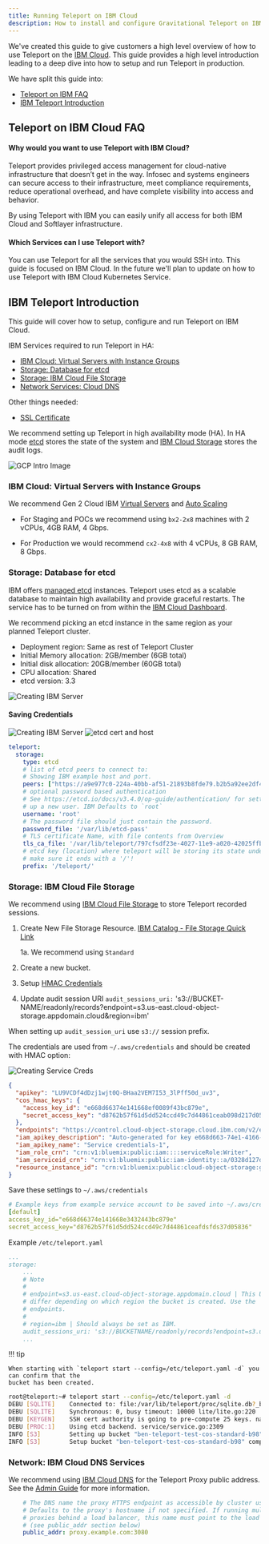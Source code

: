 ```yaml
---
title: Running Teleport on IBM Cloud
description: How to install and configure Gravitational Teleport on IBM cloud for SSH and Kubernetes access.
---
```


We've created this guide to give customers a high level overview of how to use Teleport
on the [IBM Cloud](https://www.ibm.com/cloud). This guide provides a high level
introduction leading to a deep dive into how to setup and run Teleport in production.

We have split this guide into:

- [Teleport on IBM FAQ](#teleport-on-ibm-cloud-faq)
- [IBM Teleport Introduction](#ibm-teleport-introduction)

## Teleport on IBM Cloud FAQ

#### Why would you want to use Teleport with IBM Cloud?
Teleport provides privileged access management for cloud-native infrastructure that
doesn’t get in the way. Infosec and systems engineers can secure access to their
infrastructure, meet compliance requirements, reduce operational overhead, and have
complete visibility into access and behavior.

By using Teleport with IBM you can easily unify all access for both IBM Cloud and
Softlayer infrastructure.

#### Which Services can I use Teleport with?

You can use Teleport for all the services that you would SSH into. This guide is
focused on IBM Cloud. In the future we'll plan to update on how to use Teleport
with IBM Cloud Kubernetes Service.

## IBM Teleport Introduction

This guide will cover how to setup, configure and run Teleport on IBM Cloud.

IBM Services required to run Teleport in HA:

 - [IBM Cloud: Virtual Servers with Instance Groups](#ibm-cloud-virtual-servers-with-instance-groups)
 - [Storage: Database for etcd](#storage-database-for-etcd)
 - [Storage: IBM Cloud File Storage](#storage-ibm-cloud-file-storage)
 - [Network Services: Cloud DNS](#network-ibm-cloud-dns-services)

Other things needed:

 - [SSL Certificate](https://www.ibm.com/cloud/ssl-certificates)

We recommend setting up Teleport in high availability mode (HA). In HA mode [etcd](https://etcd.io/)
stores the state of the system and [IBM Cloud Storage](https://www.ibm.com/cloud/storage)
stores the audit logs.

![GCP Intro Image](../img/IBM/IBM_HA.svg)

### IBM Cloud: Virtual Servers with Instance Groups

We recommend Gen 2 Cloud IBM [Virtual Servers](https://www.ibm.com/cloud/virtual-servers) and [Auto Scaling](https://www.ibm.com/cloud/auto-scaling)

  - For Staging and POCs we recommend using `bx2-2x8` machines with 2 vCPUs, 4GB RAM, 4 Gbps.

  - For Production we would recommend `cx2-4x8` with 4 vCPUs, 8 GB RAM, 8 Gbps.

### Storage: Database for etcd

IBM offers [managed etcd](https://www.ibm.com/cloud/databases-for-etcd) instances.
Teleport uses etcd as a scalable database to maintain high availability and provide
graceful restarts. The service has to be turned on from within the [IBM Cloud Dashboard](https://cloud.ibm.com/catalog/services/databases-for-etcd).

We recommend picking an etcd instance in the same region as your planned Teleport
cluster.

- Deployment region: Same as rest of Teleport Cluster
- Initial Memory allocation: 2GB/member (6GB total)
- Initial disk allocation: 20GB/member (60GB total)
- CPU allocation: Shared
- etcd version: 3.3

![Creating IBM Server](../img/IBM/cloud.ibm.com_catalog_services_databases-for-etcd.png)

#### Saving Credentials

![Creating IBM Server](../img/IBM/etcd-pass.png)
![etcd cert and host](../img/IBM/etcd-cert-and-host.png)


```yaml
teleport:
  storage:
    type: etcd
    # list of etcd peers to connect to:
    # Showing IBM example host and port.
    peers: ["https://a9e977c0-224a-40bb-af51-21893b8fde79.b2b5a92ee2df47d58bad0fa448c15585.databases.appdomain.cloud:30359"]
    # optional password based authentication
    # See https://etcd.io/docs/v3.4.0/op-guide/authentication/ for setting
    # up a new user. IBM Defaults to `root`
    username: 'root'
    # The password file should just contain the password.
    password_file: '/var/lib/etcd-pass'
    # TLS certificate Name, with file contents from Overview
    tls_ca_file: '/var/lib/teleport/797cfsdf23e-4027-11e9-a020-42025ffb08c8.pem'
    # etcd key (location) where teleport will be storing its state under.
    # make sure it ends with a '/'!
    prefix: '/teleport/'
```

### Storage: IBM Cloud File Storage
We recommend using [IBM Cloud File Storage](https://www.ibm.com/cloud/file-storage) to store Teleport recorded sessions.

1. Create New File Storage Resource. [IBM Catalog - File Storage Quick Link](https://cloud.ibm.com/catalog/infrastructure/file-storage)

    1a. We recommend using `Standard`

2. Create a new bucket.
3. Setup [HMAC Credentials](https://cloud.ibm.com/docs/cloud-object-storage?topic=cloud-object-storage-uhc-hmac-credentials-main)
4. Update audit session URI `audit_sessions_uri:` 's3://BUCKET-NAME/readonly/records?endpoint=s3.us-east.cloud-object-storage.appdomain.cloud&region=ibm'

When setting up `audit_session_uri` use `s3://` session prefix.

The credentials are used from `~/.aws/credentials` and should be created with HMAC option:

![Creating Service Creds](../img/IBM/cloud.ibm.com_object-store-service-creds.png)

```json
{
  "apikey": "LU9VCDf4dDzj1wjt0Q-BHaa2VEM7I53_3lPff50d_uv3",
  "cos_hmac_keys": {
    "access_key_id": "e668d66374e141668ef0089f43bc879e",
    "secret_access_key": "d8762b57f61d5dd524ccd49c7d44861ceab098d217d05836"
  },
  "endpoints": "https://control.cloud-object-storage.cloud.ibm.com/v2/endpoints",
  "iam_apikey_description": "Auto-generated for key e668d663-74e1-4166-8ef0-089f43bc879e",
  "iam_apikey_name": "Service credentials-1",
  "iam_role_crn": "crn:v1:bluemix:public:iam::::serviceRole:Writer",
  "iam_serviceid_crn": "crn:v1:bluemix:public:iam-identity::a/0328d127d04047548c9d4bedcd24b85e::serviceid:ServiceId-c7ee0ee9-ea74-467f-a49e-ef60f6b27a71",
  "resource_instance_id": "crn:v1:bluemix:public:cloud-object-storage:global:a/0328d127d04047548c9d4bedcd24b85e:32049c3c-207e-4731-8b8a-53bf3b4844e7::"
}
```

Save these settings to `~/.aws/credentials`

```yaml
# Example keys from example service account to be saved into ~/.aws/credentials
[default]
access_key_id="e668d66374e141668e3432443bc879e"
secret_access_key="d8762b57f61d5dd524ccd49c7d44861ceafdsfds37d05836"
```

Example `/etc/teleport.yaml`
```yaml
...
storage:
    ...
    # Note
    #
    # endpoint=s3.us-east.cloud-object-storage.appdomain.cloud | This URL will
    # differ depending on which region the bucket is created. Use the  public
    # endpoints.
    #
    # region=ibm | Should always be set as IBM.
    audit_sessions_uri: 's3://BUCKETNAME/readonly/records?endpoint=s3.us-east.cloud-object-storage.appdomain.cloud&region=ibm'
    ...
```

!!! tip

    When starting with `teleport start --config=/etc/teleport.yaml -d` you can confirm that the
    bucket has been created.


```bash
root@teleport:~# teleport start --config=/etc/teleport.yaml -d
DEBU [SQLITE]    Connected to: file:/var/lib/teleport/proc/sqlite.db?_busy_timeout=10000&_sync=OFF, poll stream period: 1s lite/lite.go:173
DEBU [SQLITE]    Synchronous: 0, busy timeout: 10000 lite/lite.go:220
DEBU [KEYGEN]    SSH cert authority is going to pre-compute 25 keys. native/native.go:104
DEBU [PROC:1]    Using etcd backend. service/service.go:2309
INFO [S3]        Setting up bucket "ben-teleport-test-cos-standard-b98", sessions path "/readonly/records" in region "ibm". s3sessions/s3handler.go:143
INFO [S3]        Setup bucket "ben-teleport-test-cos-standard-b98" completed. duration:356.958618ms s3sessions/s3handler.go:147
```

### Network: IBM Cloud DNS Services

We recommend using [IBM Cloud DNS](https://cloud.ibm.com/catalog/services/dns-services) for
the Teleport Proxy public address.  See the [Admin Guide](admin-guide.md) for more
information.

```yaml
    # The DNS name the proxy HTTPS endpoint as accessible by cluster users.
    # Defaults to the proxy's hostname if not specified. If running multiple
    # proxies behind a load balancer, this name must point to the load balancer
    # (see public_addr section below)
    public_addr: proxy.example.com:3080
```

